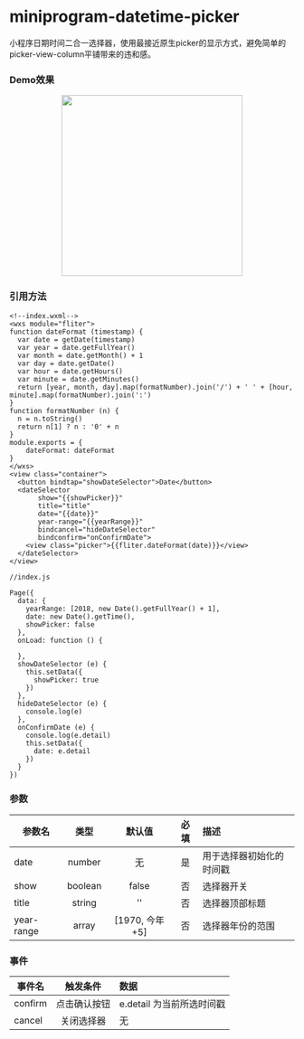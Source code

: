 # miniprogram-datetime-picker

小程序日期时间二合一选择器，使用最接近原生picker的显示方式，避免简单的picker-view-column平铺带来的违和感。

### Demo效果
<p align="center">
  <img width="320" src="https://pic3.superbed.cn/item/5e04252676085c3289481ddc.gif">
</p>

### 引用方法

```
<!--index.wxml-->
<wxs module="fliter">
function dateFormat (timestamp) {
  var date = getDate(timestamp)
  var year = date.getFullYear()
  var month = date.getMonth() + 1
  var day = date.getDate()
  var hour = date.getHours()
  var minute = date.getMinutes()
  return [year, month, day].map(formatNumber).join('/') + ' ' + [hour, minute].map(formatNumber).join(':')
}
function formatNumber (n) {
  n = n.toString()
  return n[1] ? n : '0' + n
}
module.exports = {
    dateFormat: dateFormat
}
</wxs>
<view class="container">
  <button bindtap="showDateSelector">Date</button>
  <dateSelector 
       show="{{showPicker}}" 
       title="title" 
       date="{{date}}" 
       year-range="{{yearRange}}" 
       bindcancel="hideDateSelector" 
       bindconfirm="onConfirmDate">
    <view class="picker">{{fliter.dateFormat(date)}}</view>
  </dateSelector>
</view>
```

```
//index.js

Page({
  data: {
    yearRange: [2018, new Date().getFullYear() + 1],
    date: new Date().getTime(),
    showPicker: false
  },
  onLoad: function () {
    
  },
  showDateSelector (e) {
    this.setData({
      showPicker: true
    })
  },
  hideDateSelector (e) {
    console.log(e)
  },
  onConfirmDate (e) {
    console.log(e.detail)
    this.setData({
      date: e.detail
    })
  }
})
```
### 参数

| 参数名 | 类型 | 默认值 | 必填 | 描述 |
| - | :-: | :-: | :-: | :- |
| date | number | 无 | 是 | 用于选择器初始化的时间戳 |
| show | boolean | false | 否 | 选择器开关 |
| title | string | '' | 否 | 选择器顶部标题 |
| year-range | array | [1970, 今年+5] | 否 | 选择器年份的范围 |


### 事件

| 事件名 | 触发条件 | 数据 |
| - | :-: | :- |
| confirm | 点击确认按钮 | e.detail 为当前所选时间戳 |
| cancel | 关闭选择器 | 无 |
